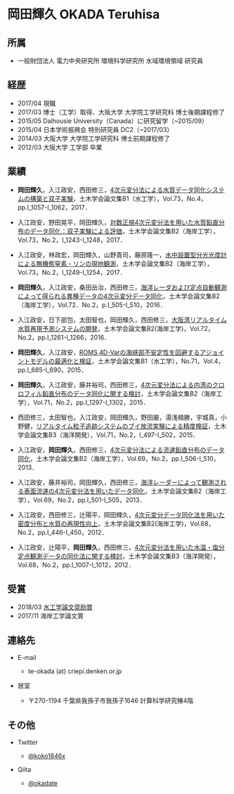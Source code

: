 # 岡田輝久 OKADA Teruhisa

## 所属

- 一般財団法人 電力中央研究所 環境科学研究所 水域環境領域 研究員

## 経歴

- 2017/04 現職
- 2017/03 博士（工学）取得、大阪大学 大学院工学研究科 博士後期課程修了
- 2015/05 Dalhousie University（Canada）に研究留学（~2015/09）
- 2015/04 日本学術振興会 特別研究員 DC2（~2017/03）
- 2014/03 大阪大学 大学院工学研究科 博士前期課程修了
- 2012/03 大阪大学 工学部 卒業

## 業績

- **岡田輝久**，入江政安，西田修三，[4次元変分法による水質データ同化システムの構築と双子実験](https://doi.org/10.2208/jscejhe.73.I_1057)，土木学会論文集B1（水工学），Vol.73，No.4，pp.I_1057-I_1062，2017．

- 入江政安，野田晃平，岡田輝久，[対数正規4次元変分法を用いた水質鉛直分布のデータ同化：双子実験による評価](https://doi.org/10.2208/kaigan.73.I_1243)，土木学会論文集B2（海岸工学），Vol.73，No.2，I_1243-I_1248，2017．

- 入江政安，林政宏，岡田輝久，山野貴司，藤原隆一，[水中設置型分光光度計による無機態窒素・リンの現地観測](https://doi.org/10.2208/kaigan.73.I_1249)，土木学会論文集B2（海岸工学），Vol.73，No.2，I_1249-I_1254，2017．

- **岡田輝久**，入江政安，桑田岳治，西田修三，[海洋レーダおよび定点自動観測によって得られる異種データの4次元変分データ同化](https://www.jstage.jst.go.jp/article/kaigan/72/2/72_I_505/_article/-char/ja/)，土木学会論文集B2（海岸工学），Vol.72．No.2，p.I_505-I_510，2016．

- 入江政安，日下部包，太田智也，岡田輝久，西田修三，[大阪湾リアルタイム水質再現予測システムの開発](https://doi.org/10.2208/kaigan.72.I_1261)，土木学会論文集B2(海岸工学)，Vol.72，No.2，pp.I_1261-I_1266，2016．

- **岡田輝久**，入江政安，[ROMS 4D-Varの海峡部不安定性を回避するアジョイントモデルの最適化と検証](https://doi.org/10.2208/jscejhe.71.I_685)，土木学会論文集B1（水工学），No.71，Vol.4，pp.I_685-I_690，2015．

- **岡田輝久**，入江政安，藤井裕司，西田修三，[4次元変分法による内湾のクロロフィル鉛直分布のデータ同化に関する検討](https://doi.org/10.2208/kaigan.71.I_1297)，土木学会論文集B2（海岸工学），Vol.71，No.2，pp.I_1297-I_1302，2015． 

- 西田修三，太田智也，入江政安，岡田輝久，野田厳，湯浅楠勝，宇城真，小野健，[リアルタイム粒子追跡システムのブイ放流実験による精度検証](https://doi.org/10.2208/jscejoe.71.I_497)，土木学会論文集B3（海洋開発），Vol.71，No.2，I_497-I_502，2015．

- 入江政安，**岡田輝久**，西田修三，[4次元変分法による流速鉛直分布のデータ同化](https://doi.org/10.2208/kaigan.69.I_506)，土木学会論文集B2（海岸工学），Vol.69，No.2，pp.I_506-I_510，2013．

- 入江政安，藤井裕司，岡田輝久，西田修三，[海洋レーダーによって観測される表面流速の4次元変分法を用いたデータ同化](https://doi.org/10.2208/kaigan.69.I_501)，土木学会論文集B2（海岸工学），Vol.69，No.2，pp.I_501-I_505，2013．

- 入江政安，西田修三，辻陽平，岡田輝久，[4次元変分データ同化法を用いた密度分布と水質の再現性向上](https://doi.org/10.2208/kaigan.68.I_446 )，土木学会論文集B2(海岸工学)，Vol.68，No.2，pp.I_446-I_450，2012．

- 入江政安，辻陽平，**岡田輝久**，西田修三，[4次元変分法を用いた水温・塩分定点観測データの同化法に関する検討](https://doi.org/10.2208/jscejoe.68.I_1007)，土木学会論文集B3（海洋開発），Vol.68，No.2，pp.I_1007-I_1012，2012．

## 受賞

- 2018/03 [水工学論文奨励賞](http://committees.jsce.or.jp/hydraulic/node/28)
- 2017/11 海岸工学論文賞

## 連絡先

- E-mail  
  - te-okada (at) criepi.denken.or.jp

- 居室
  - 〒270-1194 千葉県我孫子市我孫子1646 計算科学研究棟4階

## その他

- Twitter  
  - [@koko1846x](https://twitter.com/koko1846x)

- Qiita  
  - [@okadate](https://qiita.com/okadate)
